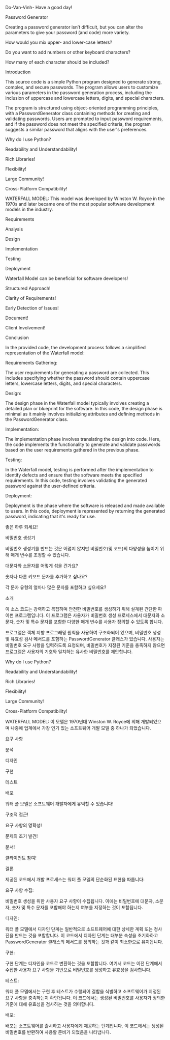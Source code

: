 Do-Van-Vinh-
Have a good day!

Password Generator

Creating a password generator isn’t difficult, but you can alter the parameters to give your password (and code) more variety.

How would you mix upper- and lower-case letters?

Do you want to add numbers or other keyboard characters?

How many of each character should be included?

Introduction

This source code is a simple Python program designed to generate strong, complex, and secure passwords. The program allows users to customize various parameters in the password generation process, including the inclusion of uppercase and lowercase letters, digits, and special characters.

The program is structured using object-oriented programming principles, with a PasswordGenerator class containing methods for creating and validating passwords. Users are prompted to input password requirements, and if the password does not meet the specified criteria, the program suggests a similar password that aligns with the user's preferences.

Why do I use Python?

Readability and Understandability!

Rich Libraries!

Flexibility!

Large Community!

Cross-Platform Compatibility!

WATERFALL MODEL: This model was developed by Winston W. Royce in the 1970s and later became one of the most popular software development models in the industry.

Requirements

Analysis

Design

Implementation

Testing

Deployment

Waterfall Model can be beneficial for software developers!

Structured Approach!

Clarity of Requirements!

Early Detection of Issues!

Document!

Client Involvement!

Conclusion

In the provided code, the development process follows a simplified representation of the Waterfall model:

Requirements Gathering:

The user requirements for generating a password are collected. This includes specifying whether the password should contain uppercase letters, lowercase letters, digits, and special characters.

Design:

The design phase in the Waterfall model typically involves creating a detailed plan or blueprint for the software. In this code, the design phase is minimal as it mainly involves initializing attributes and defining methods in the PasswordGenerator class.

Implementation:

The implementation phase involves translating the design into code. Here, the code implements the functionality to generate and validate passwords based on the user requirements gathered in the previous phase.

Testing:

In the Waterfall model, testing is performed after the implementation to identify defects and ensure that the software meets the specified requirements. In this code, testing involves validating the generated password against the user-defined criteria.

Deployment:

Deployment is the phase where the software is released and made available to users. In this code, deployment is represented by returning the generated password, indicating that it's ready for use.

좋은 하루 되세요!

비밀번호 생성기

비밀번호 생성기를 만드는 것은 어렵지 않지만 비밀번호(및 코드)의 다양성을 높이기 위해 매개 변수를 조정할 수 있습니다.

대문자와 소문자를 어떻게 섞을 건가요?

숫자나 다른 키보드 문자를 추가하고 싶나요?

각 문자 유형의 얼마나 많은 문자를 포함하고 싶으세요?

소개

이 소스 코드는 강력하고 복잡하며 안전한 비밀번호를 생성하기 위해 설계된 간단한 파이썬 프로그램입니다. 이 프로그램은 사용자가 비밀번호 생성 프로세스에서 대문자와 소문자, 숫자 및 특수 문자를 포함한 다양한 매개 변수를 사용자 정의할 수 있도록 합니다.

프로그램은 객체 지향 프로그래밍 원칙을 사용하여 구조화되어 있으며, 비밀번호 생성 및 유효성 검사 메서드를 포함하는 PasswordGenerator 클래스가 있습니다. 사용자는 비밀번호 요구 사항을 입력하도록 요청되며, 비밀번호가 지정된 기준을 충족하지 않으면 프로그램은 사용자의 기호와 일치하는 유사한 비밀번호를 제안합니다.

Why do I use Python?

Readability and Understandability!

Rich Libraries!

Flexibility!

Large Community!

Cross-Platform Compatibility!

WATERFALL MODEL: 이 모델은 1970년대 Winston W. Royce에 의해 개발되었으며 나중에 업계에서 가장 인기 있는 소프트웨어 개발 모델 중 하나가 되었습니다.

요구 사항

분석

디자인

구현

테스트

배포

워터 폴 모델은 소프트웨어 개발자에게 유익할 수 있습니다!

구조적 접근!

요구 사항의 명확성!

문제의 조기 발견!

문서!

클라이언트 참여!

결론

제공된 코드에서 개발 프로세스는 워터 폴 모델의 단순화된 표현을 따릅니다:

요구 사항 수집:

비밀번호 생성을 위한 사용자 요구 사항이 수집됩니다. 이에는 비밀번호에 대문자, 소문자, 숫자 및 특수 문자를 포함해야 하는지 여부를 지정하는 것이 포함됩니다.

디자인:

워터 폴 모델에서 디자인 단계는 일반적으로 소프트웨어에 대한 상세한 계획 또는 청사진을 만드는 것을 포함합니다. 이 코드에서 디자인 단계는 대부분 속성을 초기화하고 PasswordGenerator 클래스의 메서드를 정의하는 것과 같이 최소한으로 유지됩니다.

구현:

구현 단계는 디자인을 코드로 변환하는 것을 포함합니다. 여기서 코드는 이전 단계에서 수집한 사용자 요구 사항을 기반으로 비밀번호를 생성하고 유효성을 검사합니다.

테스트:

워터 폴 모델에서는 구현 후 테스트가 수행되어 결함을 식별하고 소프트웨어가 지정된 요구 사항을 충족하는지 확인됩니다. 이 코드에서는 생성된 비밀번호를 사용자가 정의한 기준에 대해 유효성을 검사하는 것을 의미합니다.

배포:

배포는 소프트웨어를 출시하고 사용자에게 제공하는 단계입니다. 이 코드에서는 생성된 비밀번호를 반환하여 사용할 준비가 되었음을 나타냅니다.
